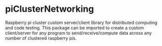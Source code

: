 # piClusterNetworking

Raspberry pi cluster custom server/client library for distributed computing and code testing. This package can be imported to create a custom client/server for any program to send/receive/compute data across any number of clustered raspberry pis.
